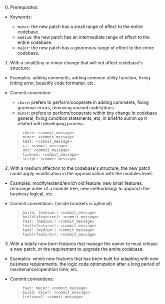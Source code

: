 0. Prerequisites:

- Keywords:

  + `minor`: the new patch has a small range of effect to the entire codebase.
  + `medium`: the new patch has an intermediate range of effect to the entire codebase.
  + `major`: the new patch has a ginormous range of effect to the entire codebase.

1. With a small/tiny or minor change that will not affect codebase's structure:

- Examples: adding comments, adding common utility function, fixing linting error, beautify code formatter, etc.

- Commit convention:

  + `chore`: prefers to perform/cooperate in adding comments, fixing grammar errors, removing unused codes/docs.
  + `minor`: prefers to perform/cooperate within tiny change in codebase general, fixing condition statements, etc, in brief/to summ up it related with developing process.

  > ```
  > chore: <commit_message>
  > minor: <commit_message>
  > test: <commit_message>
  > ci: <commit_message>
  > doc: <commit_message>
  > license: <commit_message>
  > script: <commit_message>
  > ```

2. With a medium affection to the codebase's structure, the new patch could apply modification in the approximation with the modules level:

- Examples: modify/extend/enrich old feature, new small features, rearrange order of a module tree, new methodology to appoach the business logical, etc.

- Commit conventions: (inside brackets is optional)

  > ```
  > build: (medium:) <commit_message>
  > build(<feature>): <commit_message>
  > feat: (medium:) <commit_message>
  > feat(<feature>): <commit_message>
  > task: (medium:) <commit_message>
  > task(<feature>): <commit_message>
  > ```

3. With a totally new born features that manage the owner to must release a new patch, or the requirement to upgrade the entire codebase:

- Examples: whole new features that has been built for adapting with new business requirements, the logic code optimization after a long period of maintenance/operation time, etc.

- Commit conventions:

  > ```
  > feat: major: <commit_message>
  > build: major: <commit_message>
  > [release]: <commit_message>
  > ```
